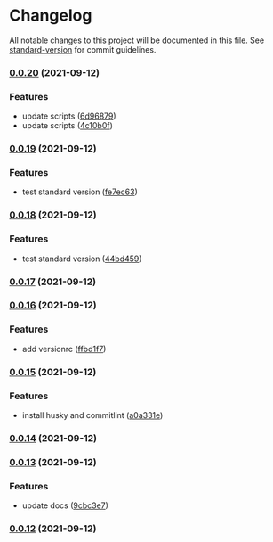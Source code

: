 # Changelog

All notable changes to this project will be documented in this file. See [standard-version](https://github.com/conventional-changelog/standard-version) for commit guidelines.

### [0.0.20](https://github.com/linq2js/reasc/compare/v0.0.19...v0.0.20) (2021-09-12)


### Features

* update scripts ([6d96879](https://github.com/linq2js/reasc/commit/6d96879941799dfac60547762aa80a2ff3249539))
* update scripts ([4c10b0f](https://github.com/linq2js/reasc/commit/4c10b0faaeabb99410fa453b2548176d7a62a3d5))

### [0.0.19](https://github.com/linq2js/reasc/compare/v0.0.18...v0.0.19) (2021-09-12)


### Features

* test standard version ([fe7ec63](https://github.com/linq2js/reasc/commit/fe7ec63721b4ddde2228d051c26ed7679ea6aee4))

### [0.0.18](https://github.com/linq2js/reasc/compare/v0.0.17...v0.0.18) (2021-09-12)


### Features

* test standard version ([44bd459](https://github.com/linq2js/reasc/commit/44bd45907d3edd0e272308c1ec6fe03c33bc640c))

### [0.0.17](https://github.com/linq2js/reasc/compare/v0.0.16...v0.0.17) (2021-09-12)

### [0.0.16](https://github.com/linq2js/reasc/compare/v0.0.15...v0.0.16) (2021-09-12)


### Features

* add versionrc ([ffbd1f7](https://github.com/linq2js/reasc/commit/ffbd1f737fed7d7a07e0e1c61685c24f57c9ac91))

### [0.0.15](https://github.com/linq2js/reasc/compare/v0.0.14...v0.0.15) (2021-09-12)


### Features

* install husky and commitlint ([a0a331e](https://github.com/linq2js/reasc/commit/a0a331e4f6da841af86c5a2a560201e907060e03))

### [0.0.14](https://github.com/linq2js/reasc/compare/v0.0.13...v0.0.14) (2021-09-12)

### [0.0.13](https://github.com/linq2js/reasc/compare/v0.0.12...v0.0.13) (2021-09-12)


### Features

* update docs ([9cbc3e7](https://github.com/linq2js/reasc/commit/9cbc3e7c622cd1b95e8992f227eb6217fd446a22))

### [0.0.12](https://github.com/linq2js/reasc/compare/v0.0.11...v0.0.12) (2021-09-12)

